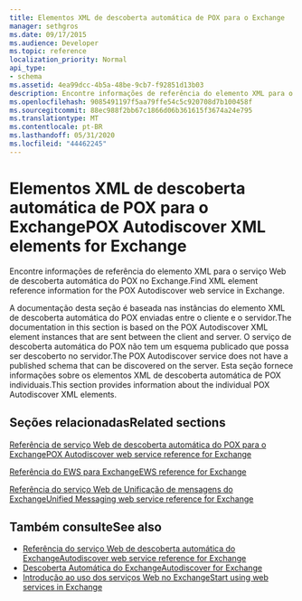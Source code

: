 ```yaml
---
title: Elementos XML de descoberta automática de POX para o Exchange
manager: sethgros
ms.date: 09/17/2015
ms.audience: Developer
ms.topic: reference
localization_priority: Normal
api_type:
- schema
ms.assetid: 4ea99dcc-4b5a-48be-9cb7-f92851d13b03
description: Encontre informações de referência do elemento XML para o serviço Web de descoberta automática do POX no Exchange.
ms.openlocfilehash: 9085491197f5aa79ffe54c5c920708d7b100458f
ms.sourcegitcommit: 88ec988f2bb67c1866d06b361615f3674a24e795
ms.translationtype: MT
ms.contentlocale: pt-BR
ms.lasthandoff: 05/31/2020
ms.locfileid: "44462245"
---
```

# <a name="pox-autodiscover-xml-elements-for-exchange"></a><span data-ttu-id="8c1b5-103">Elementos XML de descoberta automática de POX para o Exchange</span><span class="sxs-lookup"><span data-stu-id="8c1b5-103">POX Autodiscover XML elements for Exchange</span></span>

<span data-ttu-id="8c1b5-104">Encontre informações de referência do elemento XML para o serviço Web de descoberta automática do POX no Exchange.</span><span class="sxs-lookup"><span data-stu-id="8c1b5-104">Find XML element reference information for the POX Autodiscover web service in Exchange.</span></span>
  
<span data-ttu-id="8c1b5-105">A documentação desta seção é baseada nas instâncias do elemento XML de descoberta automática do POX enviadas entre o cliente e o servidor.</span><span class="sxs-lookup"><span data-stu-id="8c1b5-105">The documentation in this section is based on the POX Autodiscover XML element instances that are sent between the client and server.</span></span> <span data-ttu-id="8c1b5-106">O serviço de descoberta automática do POX não tem um esquema publicado que possa ser descoberto no servidor.</span><span class="sxs-lookup"><span data-stu-id="8c1b5-106">The POX Autodiscover service does not have a published schema that can be discovered on the server.</span></span> <span data-ttu-id="8c1b5-107">Esta seção fornece informações sobre os elementos XML de descoberta automática de POX individuais.</span><span class="sxs-lookup"><span data-stu-id="8c1b5-107">This section provides information about the individual POX Autodiscover XML elements.</span></span>
  
## <a name="related-sections"></a><span data-ttu-id="8c1b5-108">Seções relacionadas</span><span class="sxs-lookup"><span data-stu-id="8c1b5-108">Related sections</span></span>
<span data-ttu-id="8c1b5-109"><a name="bk_RelatedSections"> </a></span><span class="sxs-lookup"><span data-stu-id="8c1b5-109"><a name="bk_RelatedSections"> </a></span></span>

[<span data-ttu-id="8c1b5-110">Referência de serviço Web de descoberta automática do POX para o Exchange</span><span class="sxs-lookup"><span data-stu-id="8c1b5-110">POX Autodiscover web service reference for Exchange</span></span>](pox-autodiscover-web-service-reference-for-exchange.md)
  
[<span data-ttu-id="8c1b5-111">Referência do EWS para Exchange</span><span class="sxs-lookup"><span data-stu-id="8c1b5-111">EWS reference for Exchange</span></span>](ews-reference-for-exchange.md)
  
[<span data-ttu-id="8c1b5-112">Referência do serviço Web de Unificação de mensagens do Exchange</span><span class="sxs-lookup"><span data-stu-id="8c1b5-112">Unified Messaging web service reference for Exchange</span></span>](unified-messaging-web-service-reference-for-exchange.md)
  
## <a name="see-also"></a><span data-ttu-id="8c1b5-113">Também consulte</span><span class="sxs-lookup"><span data-stu-id="8c1b5-113">See also</span></span>

- [<span data-ttu-id="8c1b5-114">Referência do serviço Web de descoberta automática do Exchange</span><span class="sxs-lookup"><span data-stu-id="8c1b5-114">Autodiscover web service reference for Exchange</span></span>](autodiscover-web-service-reference-for-exchange.md)
- [<span data-ttu-id="8c1b5-115">Descoberta Automática do Exchange</span><span class="sxs-lookup"><span data-stu-id="8c1b5-115">Autodiscover for Exchange</span></span>](../exchange-web-services/autodiscover-for-exchange.md)
- [<span data-ttu-id="8c1b5-116">Introdução ao uso dos serviços Web no Exchange</span><span class="sxs-lookup"><span data-stu-id="8c1b5-116">Start using web services in Exchange</span></span>](../exchange-web-services/start-using-web-services-in-exchange.md)
    

